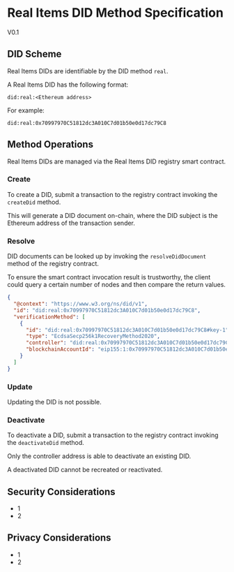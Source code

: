 # Real Items DID Method Specification

V0.1

## DID Scheme

Real Items DIDs are identifiable by the DID method `real`.

A Real Items DID has the following format:

```did:real:<Ethereum address>```

For example:

```did:real:0x70997970C51812dc3A010C7d01b50e0d17dc79C8```


## Method Operations

Real Items DIDs are managed via the Real Items DID registry smart contract.

### Create

To create a DID, submit a transaction to the registry contract invoking the `createDid` method.

This will generate a DID document on-chain, where the DID subject is the Ethereum address of the transaction sender.

### Resolve

DID documents can be looked up by invoking the `resolveDidDocument` method of the registry contract.

To ensure the smart contract invocation result is trustworthy, the client could query a certain number of nodes and then compare the return values.

```json
{
  "@context": "https://www.w3.org/ns/did/v1",
  "id": "did:real:0x70997970C51812dc3A010C7d01b50e0d17dc79C8",
  "verificationMethod": [
	{
	  "id": "did:real:0x70997970C51812dc3A010C7d01b50e0d17dc79C8#key-1",
	  "type": "EcdsaSecp256k1RecoveryMethod2020",
	  "controller": "did:real:0x70997970C51812dc3A010C7d01b50e0d17dc79C8",
	  "blockchainAccountId": "eip155:1:0x70997970C51812dc3A010C7d01b50e0d17dc79C8"
	}
  ]
}
```

### Update

Updating the DID is not possible.

### Deactivate

To deactivate a DID, submit a transaction to the registry contract invoking the `deactivateDid` method.

Only the controller address is able to deactivate an existing DID.

A deactivated DID cannot be recreated or reactivated.

## Security Considerations

- 1
- 2

## Privacy Considerations

- 1
- 2
